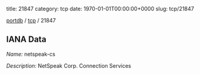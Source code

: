 title: 21847
category: tcp
date: 1970-01-01T00:00:00+0000
slug: tcp/21847

[portdb](/) / [tcp](/category/tcp.html) / 21847


## IANA Data

_Name:_ netspeak-cs

_Description:_ NetSpeak Corp. Connection Services

